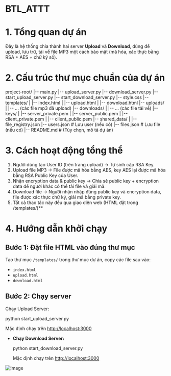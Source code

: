 # BTL_ATTT

# 1. Tổng quan dự án

Đây là hệ thống chia thành hai server **Upload** và **Download**, dùng để upload, lưu trữ, tải về file MP3 một cách bảo mật (mã hóa, xác thực bằng RSA + AES + chữ ký số).

# **2. Cấu trúc thư mục chuẩn của dự án**
project-root/
|-- main.py
|-- upload_server.py
|-- download_server.py
|-- start_upload_server.py
|-- start_download_server.py
|-- style.css
|-- templates/
|   |-- index.html
|   |-- upload.html
|   |-- download.html
|-- uploads/
|   |-- ... (các file mp3 đã upload)
|-- downloads/
|   |-- ... (các file tải về)
|-- keys/
|   |-- server_private.pem
|   |-- server_public.pem
|   |-- client_private.pem
|   |-- client_public.pem
|-- shared_data/
|   |-- file_registry.json
|-- users.json      # Lưu user (nếu có)
|-- files.json      # Lưu file (nếu có)
|-- README.md       # (Tùy chọn, mô tả dự án)

# 3. Cách hoạt động tổng thể

1. Người dùng tạo User ID (trên trang upload)
   → Tự sinh cặp RSA Key.
2. Upload file MP3
   → File được mã hóa bằng AES, key AES lại được mã hóa bằng RSA Public Key của User.
3. Nhận encryption data & public key
   → Chia sẻ public key + encryption data để người khác có thể tải file và giải mã.
4. Download file
   → Người nhận nhập đúng public key và encryption data, file được xác thực chữ ký, giải mã bằng private key.
5. Tất cả thao tác này đều qua giao diện web (HTML đặt trong /templates/)**

# 4. Hướng dẫn khởi chạy

## Bước 1: Đặt file HTML vào đúng thư mục

Tạo thư mục `/templates/` trong thư mục dự án, copy các file sau vào:

* `index.html`
* `upload.html`
* `download.html`

## Bước 2: Chạy server

Chạy Upload Server:

  
  python start_upload_server.py
  

  Mặc định chạy trên [http://localhost:3000](http://localhost:3000) 

* **Chạy Download Server:**

  python start_download_server.py

   Mặc định chạy trên [http://localhost:3000](http://localhost:3000) 

![image](https://github.com/user-attachments/assets/5803ff15-2dd5-4710-9775-b38f02b44c18)
